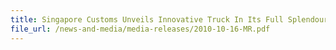```yaml
---
title: Singapore Customs Unveils Innovative Truck In Its Full Splendour For "Dont Get Burnt" Campaign RoadShows
file_url: /news-and-media/media-releases/2010-10-16-MR.pdf
---
```

